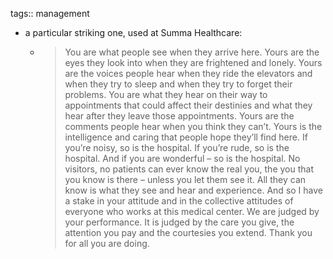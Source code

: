 tags:: management

- a particular striking one, used at Summa Healthcare:
	- > You are what people see when they arrive here.
	  Yours are the eyes they look into when they are frightened and lonely.
	  Yours are the voices people hear when they ride the elevators and when they try to sleep
	  and when they try to forget their problems.
	  You are what they hear on their way to appointments that could affect their destinies
	  and what they hear after they leave those appointments.
	  Yours are the comments people hear when you think they can’t.
	  Yours is the intelligence and caring that people hope they’ll find here.
	  If you’re noisy, so is the hospital.
	  If you’re rude, so is the hospital.
	  And if you are wonderful – so is the hospital.
	  No visitors, no patients can ever know the real you, the you that you know is there –
	  unless you let them see it.
	  All they can know is what they see and hear and experience.
	  And so I have a stake in your attitude and in the collective attitudes of everyone who works
	  at this medical center.
	  We are judged by your performance.
	  It is judged by the care you give, the attention you pay and the courtesies you extend.
	  Thank you for all you are doing.